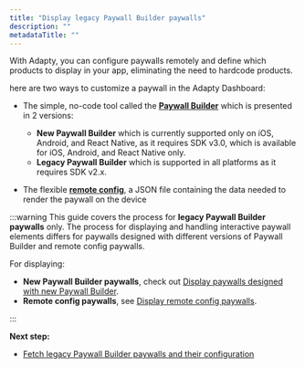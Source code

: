 ```yaml
---
title: "Display legacy Paywall Builder paywalls"
description: ""
metadataTitle: ""
---
```


<!--- display-legacy-pb-paywalls.md --->

With Adapty, you can configure paywalls remotely and define which products to display in your app, eliminating the need to hardcode products.

here are two ways to customize a paywall in the Adapty Dashboard: 

- The simple, no-code tool called the [**Paywall Builder**](adapty-paywall-builder) which is presented in 2 versions:  
  - **New Paywall Builder** which is currently supported only on iOS, Android, and React Native, as it requires SDK v3.0, which is available for iOS, Android, and React Native only. 
  - **Legacy Paywall Builder** which is supported in all platforms as it requires SDK v2.x. 

- The flexible [**remote config**](customize-paywall-with-remote-config), a JSON file containing the data needed to render the paywall on the device

:::warning
This guide covers the process for **legacy Paywall Builder paywalls** only. The process for displaying and handling interactive paywall elements differs for paywalls designed with different versions of Paywall Builder and remote config paywalls. 

For displaying:

- **New Paywall Builder paywalls**, check out [Display paywalls designed with new Paywall Builder](display-pb-paywalls).
- **Remote config paywalls**, see [Display remote config paywalls](display-remote-config-paywalls).

:::

**Next step:**

- [Fetch legacy Paywall Builder paywalls and their configuration](get-legacy-pb-paywalls)
